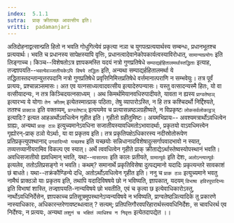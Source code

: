 ```yaml
---
index:  5.1.1
sutra:  प्राक् क्रीताच्छः आवत्सीय इति।
vritti:  padamanjari
---
```


अतिदोहनाद्वत्सान्प्रति हितो न भवति गोधुगित्येवं प्रकृत्या नञा च युगपत्प्रत्ययार्थस्य सम्बन्धः, प्रधानभूतश्च प्रत्ययार्थः। भवति च प्रधानस्य सापेक्षस्यापि वृत्तिः, प्रधानत्वादेवानेकोपकार्यत्वस्याविरोधात्, `सामान्याप्रयोगः` इति लिङ्गाच्च। किञ्च--विशेषतोऽत्र ज्ञापकमस्ति यदयं नत्रो गुणप्रतिषेधे `सम्पाद्यर्हहितालमर्थास्तद्धिताः` इत्याह, तज्ज्ञापयति--`भवत्येवञ्जातीयकेऽपि विषये तद्धितः` इति, अन्यथा सम्पाद्यर्हहितालमर्था ये तद्धितास्तदन्तान्युत्तरपदानि नत्रो गुणप्रतिषेधे प्रवृत्तिनिमित्तप्रतिषेधे वर्त्तमानात्पराणि न सम्भवेयुः। तत्र पूर्वं प्रत्ययः, प्रश्चान्नञ्समासः। अत एव यत्नसाध्यत्वादवत्सीय इत्यादेरुपन्यासः। यस्तु वत्सादन्यस्मै हितः, यो वा वत्सीयादन्यः, न तत्र किञ्चिदयत्नसाध्यम् ।
	अथ किमर्थमियानवधिरुपादीयते, यावता न ह्यस्य `प्राग्वतेष्ठञ्` इत्यारभ्य ये योगाः `तेन क्रीतम्` इत्येतस्मात्प्राक् पठिताः, तेषु व्यापारोऽस्ति, न हि तत्र कश्चिदर्थो निर्द्दिश्यते, ततश्च `प्राक्ठञः` इति वक्तव्यम्, `प्राग्वतेष्टञ्` इत्ययमेव च प्रत्यासन्नष्ठञग्रहीष्यते, न विप्रकृष्टः `लोकसर्वलोकाट्ठञ्` इत्यादिः? इत्यत आहअर्थोऽवधित्वेन गृहीत इति। गृहीतो ग्रहीतुमिष्टः। अयमभिप्रायः-- अवश्यमत्रार्थोऽवधित्वेन ग्राह्यः, अन्यथा `प्राक् ठञः` इत्युच्यमानेऽवधिना सजातीयस्यावधिमतोऽभावादर्थाः, प्रकृतयो वाऽवधिमत्त्वेन गृह्योरन्-प्राक् ठञो येऽर्थाः, या वा प्रकृतय इति। तत्र प्रकृतिपक्षेऽधिकारस्य नदीस्रोतोरूपेण प्रतिप्रकृत्युपश्थानाद् `उगवादिभ्यो यच्छश्च` इति यच्छयोः सन्निधानादविशेषादुत्सर्गापवादभावो न स्यात्, तव्यत्तव्यानीयरामिव विकल्प एव स्यात्। अर्थे त्ववधित्वेन गृहीते प्राक् क्रीताद्येऽर्थास्तेष्वस्योपस्थानं भवति। अवधिसजातीयो ह्यवधिमान् भवति, यथा--`मासात्परः` इति कालः प्रतीयते, `ग्रामात्पूर्वः` इति देशः, `अलोऽन्त्यात्पूर्वः` इत्यलेव, ततोऽतिप्रसङ्गो न भवति। कथम्? समानार्थे प्रकृतिविसेषा दुत्पद्यमानो यदादिः प्रकृत्यन्तरे सावकाशं छं बाधते। यथा--तक्रंकौण्डिन्ये दधि, अतोऽर्थोऽवधित्वेन गृहीत इति। ननु च `प्राक ठञः` इत्युच्यमाने भवतु नामैघं प्राक्ठञो याः प्रकृतय इति, तथापि यदादिविषषये छो न भविष्यति, ज्ञापकात्, यदयम् `विभाषा हविरपूपादिभ्यः` इति विभाषां शास्ति, तज्ज्ञापयति-नान्यविषये छो भवतीति, एवं च कृत्वा छ इत्येवाधिकारोऽस्तु, नार्थोऽवधिनिर्देसेन, ज्ञापकाच्च प्रतिसूत्रमुपस्थानेऽप्यन्यविषये न भविष्यति, प्राग्वतेष्ठञित्यादिके तु प्रकारणे नास्याधिकारः, अधिकारन्तरेणावष्टब्धत्वात् ? सत्यम्; प्रतिपत्तिगौरवपरिहारार्थस्त्ववधिनिर्देशः, स चावधिरर्थ एव निर्देश्यः, न प्रत्ययः, अन्यथा `लशुनं च भक्षितं व्याधिश्च न निवृत्तः` इत्येतदापद्येत ।।

